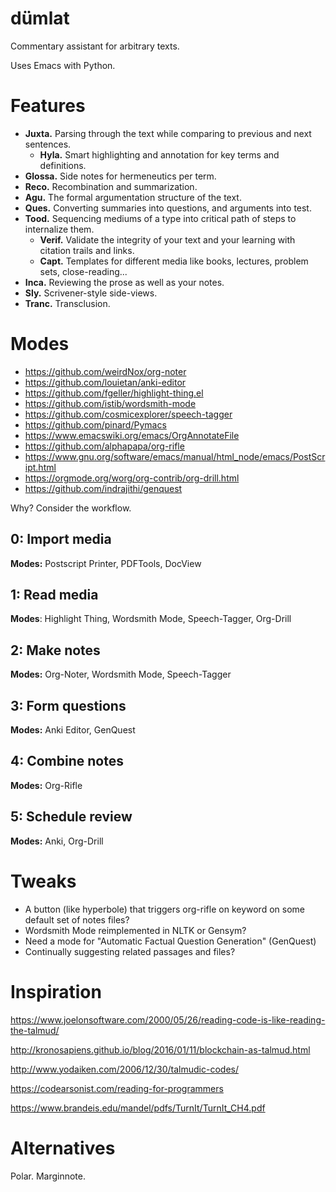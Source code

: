 # dümlat
Commentary assistant for arbitrary texts.

Uses Emacs with Python.

# Features

* **Juxta.** Parsing through the text while comparing to previous and next sentences.
  * **Hyla.** Smart highlighting and annotation for key terms and definitions.
* **Glossa.** Side notes for hermeneutics per term.
* **Reco.** Recombination and summarization.
* **Agu.** The formal argumentation structure of the text.
* **Ques.** Converting summaries into questions, and arguments into test.
* **Tood.** Sequencing mediums of a type into critical path of steps to internalize them.
  * **Verif.** Validate the integrity of your text and your learning with citation trails and links.
  * **Capt.** Templates for different media like books, lectures, problem sets, close-reading...
* **Inca.** Reviewing the prose as well as your notes.
* **Sly.** Scrivener-style side-views.
* **Tranc.** Transclusion.

# Modes
* https://github.com/weirdNox/org-noter
* https://github.com/louietan/anki-editor
* https://github.com/fgeller/highlight-thing.el
* https://github.com/istib/wordsmith-mode
* https://github.com/cosmicexplorer/speech-tagger
* https://github.com/pinard/Pymacs
* https://www.emacswiki.org/emacs/OrgAnnotateFile
* https://github.com/alphapapa/org-rifle
* https://www.gnu.org/software/emacs/manual/html_node/emacs/PostScript.html
* https://orgmode.org/worg/org-contrib/org-drill.html
* https://github.com/indrajithi/genquest

Why? Consider the workflow.

## 0: Import media
**Modes:** Postscript Printer, PDFTools, DocView

## 1: Read media
**Modes**: Highlight Thing, Wordsmith Mode, Speech-Tagger, Org-Drill

## 2: Make notes
**Modes:** Org-Noter, Wordsmith Mode, Speech-Tagger

## 3: Form questions
**Modes:** Anki Editor, GenQuest

## 4: Combine notes
**Modes:** Org-Rifle

## 5: Schedule review
**Modes:** Anki, Org-Drill

# Tweaks
* A button (like hyperbole) that triggers org-rifle on keyword on some default set of notes files?
* Wordsmith Mode reimplemented in NLTK or Gensym?
* Need a mode for "Automatic Factual Question Generation" (GenQuest)
* Continually suggesting related passages and files?

# Inspiration
https://www.joelonsoftware.com/2000/05/26/reading-code-is-like-reading-the-talmud/

http://kronosapiens.github.io/blog/2016/01/11/blockchain-as-talmud.html

http://www.yodaiken.com/2006/12/30/talmudic-codes/

https://codearsonist.com/reading-for-programmers

https://www.brandeis.edu/mandel/pdfs/TurnIt/TurnIt_CH4.pdf

# Alternatives
Polar. Marginnote.
